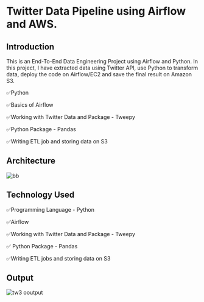# Twitter Data Pipeline using Airflow and AWS.

## Introduction 
This is an End-To-End Data Engineering Project using Airflow and Python. In this project, I have extracted data using Twitter API, use Python to transform data, deploy the code on Airflow/EC2 and save the final result on Amazon S3.

✅Python

✅Basics of Airflow

✅Working with Twitter Data and Package - Tweepy

✅Python Package - Pandas

✅Writing ETL job and storing data on S3


## Architecture
![bb](https://user-images.githubusercontent.com/106689439/212523354-f2ded2f2-2d32-41a0-968b-e715d2220506.jpg)

## Technology Used

✅Programming Language - Python

✅Airflow

✅Working with Twitter Data and Package - Tweepy

✅ Python Package - Pandas

✅Writing ETL jobs and storing data on S3

## Output
![tw3 ooutput](https://user-images.githubusercontent.com/106689439/212612496-e77177fe-4d68-419d-b420-f5e857cf4428.jpg)





